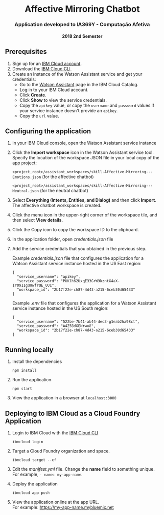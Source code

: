 <h1 align="center" style="border-bottom: none;">Affective Mirroring Chatbot</h1>
<h3 align="center">Application developed to IA369Y - Computação Afetiva</h3>
<h4 align="center">2018 2nd Semester</h4>

## Prerequisites

1. Sign up for an [IBM Cloud account](https://console.bluemix.net/registration/).
1. Download the [IBM Cloud CLI](https://console.bluemix.net/docs/cli/index.html#overview).
1. Create an instance of the Watson Assistant service and get your credentials:
    - Go to the [Watson Assistant](https://console.bluemix.net/catalog/services/conversation) page in the IBM Cloud Catalog.
    - Log in to your IBM Cloud account.
    - Click **Create**.
    - Click **Show** to view the service credentials.
    - Copy the `apikey` value, or copy the `username` and `password` values if your service instance doesn't provide an `apikey`.
    - Copy the `url` value.

## Configuring the application

1. In your IBM Cloud console, open the Watson Assistant service instance

2. Click the **Import workspace** icon in the Watson Assistant service tool. Specify the location of the workspace JSON file in your local copy of the app project:


    `<project_root>/assistant_workspaces/skill-Affective-Mirroring---Emotions.json` (for the affective chatbot)

    `<project_root>/assistant_workspaces/skill-Affective-Mirroring---Neutral.json`  (for the neutral chatbot)                 


3. Select **Everything (Intents, Entities, and Dialog)** and then click **Import**. The affective chatbot workspace is created.

4. Click the menu icon in the upper-right corner of the workspace tile, and then select **View details**.

5. Click the Copy icon to copy the workspace ID to the clipboard.

6. In the application folder, open *credentials.json* file

7. Add the service credentials that you obtained in the previous step.

    Example *credentials.json* file that configures the application for a Watson Assistant service instance hosted in the US East region:

    ```
    {
      "service_username": "apikey",
      "service_password": "PUKlh62UxqE33GrW9kzntX4aX-IYO911gQUwfrQE_UU1",
      "workspace_id": "2b17f22e-ch87-4d43-a215-6ceb30d65433"
    }

    ```

    Example *.env* file that configures the application for a Watson Assistant service instance hosted in the US South region:

    ```
    {
      "service_username": "522be-7b41-ab44-dec3-g1eab2ha98ct",
      "service_password": "A4Z5BdGENrwu8",
      "workspace_id": "2b17f22e-ch87-4d43-a215-6ceb30d65433"
    }

    ```

## Running locally

1. Install the dependencies

    ```
    npm install
    ```

1. Run the application

    ```
    npm start
    ```

1. View the application in a browser at `localhost:3000`

## Deploying to IBM Cloud as a Cloud Foundry Application

1. Login to IBM Cloud with the [IBM Cloud CLI](https://console.bluemix.net/docs/cli/index.html#overview)

    ```
    ibmcloud login
    ```

1. Target a Cloud Foundry organization and space.

    ```
    ibmcloud target --cf
    ```

1. Edit the *manifest.yml* file. Change the **name** field to something unique.  
  For example, `- name: my-app-name`.
1. Deploy the application

    ```
    ibmcloud app push
    ```

1. View the application online at the app URL.  
For example: https://my-app-name.mybluemix.net


[docs]: https://console.bluemix.net/docs/services/conversation/index.html
[docs_landing]: (https://console.bluemix.net/docs/services/conversation/index.html)
[node_link]: (http://nodejs.org/)
[npm_link]: (https://www.npmjs.com/)
[sign_up]: bluemix.net/registration
